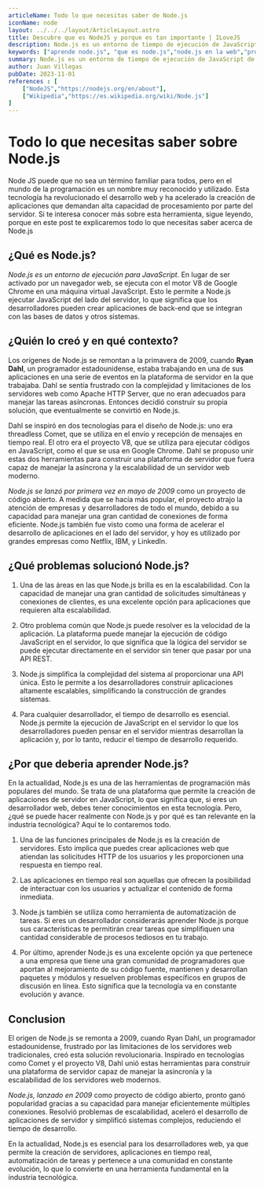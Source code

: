 ```yaml
---
articleName: Todo lo que necesitas saber de Node.js
iconName: node
layout: ../../../layout/ArticleLayout.astro
title: Descubre que es NodeJS y porque es tan importante | ILoveJS
description: Node.js es un entorno de tiempo de ejecución de JavaScript de código abierto que se utiliza para ejecutar código JavaScript en el lado del servidor. A diferencia de JavaScript que se ejecuta en navegadores web, Node.js permite a los desarrolladores crear aplicaciones de servidor altamente eficientes y escalables.
keywords: ["aprende node.js", "que es node.js","node.js en la web","programacion node.js","historia de node.js","node.js en el servidor","quien creo node.js","cuando se creo node.js","guia de nodejs","evolucion de nodejs"]
summary: Node.js es un entorno de tiempo de ejecución de JavaScript de código abierto que se utiliza para ejecutar código JavaScript en el lado del servidor.
author: Juan Villegas
pubDate: 2023-11-01
references : [
    ["NodeJS","https://nodejs.org/en/about"],
    ["Wikipedia","https://es.wikipedia.org/wiki/Node.js"]
]
---
```


# Todo lo que necesitas saber sobre Node.js

Node JS puede que no sea un término familiar para todos, pero en el mundo de la programación es un nombre muy reconocido y utilizado. Esta tecnología ha revolucionado el desarrollo web y ha acelerado la creación de aplicaciones que demandan alta capacidad de procesamiento por parte del servidor. Si te interesa conocer más sobre esta herramienta, sigue leyendo, porque en este post te explicaremos todo lo que necesitas saber acerca de Node.js

## ¿Qué es Node.js?

*Node.js es un entorno de ejecución para JavaScript*. En lugar de ser activado por un navegador web, se ejecuta con el motor V8 de Google Chrome en una máquina virtual JavaScript. Esto le permite a Node.js ejecutar JavaScript del lado del servidor, lo que significa que los desarrolladores pueden crear aplicaciones de back-end que se integran con las bases de datos y otros sistemas.

## ¿Quién lo creó y en qué contexto?

Los orígenes de Node.js se remontan a la primavera de 2009, cuando **Ryan Dahl**, un programador estadounidense, estaba trabajando en una de sus aplicaciones en una serie de eventos en la plataforma de servidor en la que trabajaba. Dahl se sentía frustrado con la complejidad y limitaciones de los servidores web como Apache HTTP Server, que no eran adecuados para manejar las tareas asíncronas. Entonces decidió construir su propia solución, que eventualmente se convirtió en Node.js.

Dahl se inspiró en dos tecnologías para el diseño de Node.js: uno era threadless Comet, que se utiliza en el envío y recepción de mensajes en tiempo real. El otro era el proyecto V8, que se utiliza para ejecutar códigos en JavaScript, como el que se usa en Google Chrome. Dahl se propuso unir estas dos herramientas para construir una plataforma de servidor que fuera capaz de manejar la asíncrona y la escalabilidad de un servidor web moderno.

*Node.js se lanzó por primera vez en mayo de 2009* como un proyecto de código abierto. A medida que se hacía más popular, el proyecto atrajo la atención de empresas y desarrolladores de todo el mundo, debido a su capacidad para manejar una gran cantidad de conexiones de forma eficiente. Node.js también fue visto como una forma de acelerar el desarrollo de aplicaciones en el lado del servidor, y hoy es utilizado por grandes empresas como Netflix, IBM, y LinkedIn.

## ¿Qué problemas solucionó Node.js?

1. Una de las áreas en las que Node.js brilla es en la escalabilidad. Con la capacidad de manejar una gran cantidad de solicitudes simultáneas y conexiones de clientes, es una excelente opción para aplicaciones que requieren alta escalabilidad.

2. Otro problema común que Node.js puede resolver es la velocidad de la aplicación. La plataforma puede manejar la ejecución de código JavaScript en el servidor, lo que significa que la lógica del servidor se puede ejecutar directamente en el servidor sin tener que pasar por una API REST.

3. Node.js simplifica la complejidad del sistema al proporcionar una API única. Esto le permite a los desarrolladores construir aplicaciones altamente escalables, simplificando la construcción de grandes sistemas.

4. Para cualquier desarrollador, el tiempo de desarrollo es esencial. Node.js permite la ejecución de JavaScript en el servidor lo que los desarrolladores pueden pensar en el servidor mientras desarrollan la aplicación y, por lo tanto, reducir el tiempo de desarrollo requerido.

## ¿Por que deberia aprender Node.js?

En la actualidad, Node.js es una de las herramientas de programación más populares del mundo. Se trata de una plataforma que permite la creación de aplicaciones de servidor en JavaScript, lo que significa que, si eres un desarrollador web, debes tener conocimientos en esta tecnología. Pero, ¿qué se puede hacer realmente con Node.js y por qué es tan relevante en la industria tecnológica? Aquí te lo contaremos todo.

1. Una de las funciones principales de Node.js es la creación de servidores. Esto implica que puedes crear aplicaciones web que atiendan las solicitudes HTTP de los usuarios y les proporcionen una respuesta en tiempo real.

2. Las aplicaciones en tiempo real son aquellas que ofrecen la posibilidad de interactuar con los usuarios y actualizar el contenido de forma inmediata.

3. Node.js también se utiliza como herramienta de automatización de tareas. Si eres un desarrollador considerarás aprender Node.js porque sus características te permitirán crear tareas que simplifiquen una cantidad considerable de procesos tediosos en tu trabajo.

4. Por último, aprender Node.js es una excelente opción ya que pertenece a una empresa que tiene una gran comunidad de programadores que aportan al mejoramiento de su código fuente, mantienen y desarrollan paquetes y módulos y resuelven problemas específicos en grupos de discusión en línea. Esto significa que la tecnología va en constante evolución y avance.


## Conclusion

El origen de Node.js se remonta a 2009, cuando Ryan Dahl, un programador estadounidense, frustrado por las limitaciones de los servidores web tradicionales, creó esta solución revolucionaria. Inspirado en tecnologías como Comet y el proyecto V8, Dahl unió estas herramientas para construir una plataforma de servidor capaz de manejar la asincronía y la escalabilidad de los servidores web modernos.

*Node.js, lanzado en 2009* como proyecto de código abierto, pronto ganó popularidad gracias a su capacidad para manejar eficientemente múltiples conexiones. Resolvió problemas de escalabilidad, aceleró el desarrollo de aplicaciones de servidor y simplificó sistemas complejos, reduciendo el tiempo de desarrollo.

En la actualidad, Node.js es esencial para los desarrolladores web, ya que permite la creación de servidores, aplicaciones en tiempo real, automatización de tareas y pertenece a una comunidad en constante evolución, lo que lo convierte en una herramienta fundamental en la industria tecnológica.